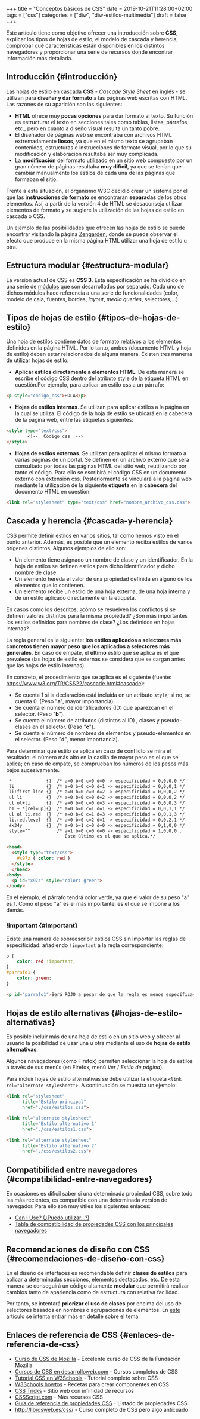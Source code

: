 +++
title = "Conceptos básicos de CSS"
date = 2019-10-21T11:28:00+02:00
tags = ["css"]
categories = ["diw", "diw-estilos-multimedia"]
draft = false
+++

Este artículo tiene como objetivo ofrecer una introducción sobre **CSS**, explicar los tipos de hojas de estilo, el modelo de cascada y herencia, comprobar qué características están disponibles en los distintos navegadores y proporcionar una serie de recursos donde encontrar información más detallada.

<!--more-->


## Introducción {#introducción}

Las hojas de estilo en cascada **CSS** - _Cascade Style Sheet_ en inglés - se utilizan para **diseñar y dar formato** a las páginas web escritas con HTML. Las razones de su aparición son las siguientes:

-   **HTML** ofrece muy **pocas opciones** para dar formato al texto. Su función es estructurar el texto en secciones tales como tablas, listas, párrafos, etc., pero en cuanto a diseño visual resulta un tanto pobre.
-   El diseñador de páginas web se encontraba con archivos HTML extremadamente **liosos**, ya que en el mismo texto se agrupaban contenidos, estructuras e instrucciones de formato visual, por lo que su modificación y elaboración resultaba ser muy complicada.
-   La **modificación** del formato utilizado en un sitio web compuesto por un gran número de páginas resultaba **muy difícil**, ya que se tenían que cambiar manualmente los estilos de cada una de las páginas que formaban el sitio.

Frente a esta situación, el organismo W3C decidió crear un sistema por el que las **instrucciones de formato** se encontraran **separadas** de los otros elementos. Así, a partir de la versión 4 de HTML se desaconseja utilizar elementos de formato y se sugiere la utilización de las hojas de estilo en cascada o CSS.

Un ejemplo de las posibilidades que ofrecen las hojas de estilo se puede encontrar visitando la página [Zengarden](http://www.csszengarden.com/), donde se puede observar el efecto que produce en la misma página HTML utilizar una hoja de estilo u otra.


## Estructura modular {#estructura-modular}

La versión actual de CSS es **CSS 3**. Esta especificación se ha dividido en una serie de [módulos](https://en.wikipedia.org/wiki/Cascading%5FStyle%5FSheets#CSS%5F3) que son desarrollados por separado. Cada uno de dichos módulos hace referencia a una serie de funcionalidades (color, modelo de caja, fuentes, bordes, _layout_, _media queries_, selectores,...).


## Tipos de hojas de estilo {#tipos-de-hojas-de-estilo}

Una hoja de estilos contiene datos de formato relativos a los elementos definidos en la página HTML. Por lo tanto, ambos (documento HTML y hoja de estilo) deben estar relacionados de alguna manera. Existen tres maneras de utilizar hojas de estilo:

-   **Aplicar estilos directamente a elementos HTML**. De esta manera se escribe el código CSS dentro del atributo style de la etiqueta HTML en cuestión.Por ejemplo, para aplicar un estilo css a un párrafo:

```html
<p style="código_css">HOLA</p>
```

-   **Hojas de estilos internas**. Se utilizan para aplicar estilos a la página en la cual se utiliza. El código de la hoja de estilo se ubicará en la cabecera de la página web, entre las etiquetas siguientes:

```html
<style type="text/css">
        <!--  Código_css  -->
</style>
```

-   **Hojas de estilos externas**. Se utilizan para aplicar el mismo formato a varias páginas de un portal. Se definen en un archivo externo que será consultado por todas las páginas HTML del sitio web, reutilizando por tanto el código. Para ello se escribirá el código CSS en un documento externo con extensión css. Posteriormente se vinculará a la página web mediante la utilización de la siguiente **etiqueta** en la **cabecera** del documento HTML en cuestión:

```html
<link rel="stylesheet" type="text/css" href="nombre_archivo_css.css">
```


## Cascada y herencia {#cascada-y-herencia}

CSS permite definir estilos en varios sitios, tal como hemos visto en el punto anterior. Además, es posible que un elemento reciba estilos de varios orígenes distintos. Algunos ejemplos de ello son:

-   Un elemento tiene asignado un nombre de clase y un identificador. En la hoja de estilos se definen estilos para dicho identificador y dicho nombre de clase.
-   Un elemento hereda el valor de una propiedad definida en alguno de los elementos que lo contienen.
-   Un elemento recibe un estilo de una hoja externa, de una hoja interna y de un estilo aplicado directamente en la etiqueta.

En casos como los descritos, ¿cómo se resuelven los conflictos si se definen valores distintos para la misma propiedad? ¿Son más importantes los estilos definidos para nombres de clase? ¿Los definidos en hojas internas?

La regla general es la siguiente: **los estilos aplicados a selectores más concretos tienen mayor peso que los aplicados a selectores más generales**. En caso de empate, el **último** estilo que se aplica es el que prevalece (las hojas de estilo externas se considera que se cargan antes que las hojas de estilo internas).

En concreto, el procedimiento que se aplica es el siguiente (fuente: <https://www.w3.org/TR/CSS22/cascade.html#cascade>):

-   Se cuenta 1 si la declaración está incluida en un atributo `style`; si no, se cuenta 0. (Peso "**a**", mayor importancia).
-   Se cuenta el número de identificadores (ID) que aparezcan en el selector. (Peso "**b**").
-   Se cuenta el número de atributos (distintos al ID) , clases y pseudo-clases en el selector. (Peso "**c**").
-   Se cuenta el número de nombres de elementos y pseudo-elementos en el selector. (Peso "**d**", menor importancia).

Para determinar qué estilo se aplica en caso de conflicto se mira el resultado: el número más alto en la casilla de mayor peso es el que se aplica; en caso de empate, se comprueban los números de los pesos más bajos sucesivamente.

```html
 *             {}  /* a=0 b=0 c=0 d=0 -> especificidad = 0,0,0,0 */
 li            {}  /* a=0 b=0 c=0 d=1 -> especificidad = 0,0,0,1 */
 li:first-line {}  /* a=0 b=0 c=0 d=2 -> especificidad = 0,0,0,2 */
 ul li         {}  /* a=0 b=0 c=0 d=2 -> especificidad = 0,0,0,2 */
 ul ol+li      {}  /* a=0 b=0 c=0 d=3 -> especificidad = 0,0,0,3 */
 h1 + *[rel=up]{}  /* a=0 b=0 c=1 d=1 -> especificidad = 0,0,1,1 */
 ul ol li.red  {}  /* a=0 b=0 c=1 d=3 -> especificidad = 0,0,1,3 */
 li.red.level  {}  /* a=0 b=0 c=2 d=1 -> especificidad = 0,0,2,1 */
 #x34y         {}  /* a=0 b=1 c=0 d=0 -> especificidad = 0,1,0,0 */
 style=""          /* a=1 b=0 c=0 d=0 -> especificidad = 1,0,0,0 .
                      Éste último es el que se aplica.*/

<head>
  <style type="text/css">
    #x97z { color: red }
  </style>
  </head>
<body>
  <p id="x97z" style="color: green">
</body>
```

En el ejemplo, el párrafo tendrá color verde, ya que el valor de su peso "a" es 1. Como el peso "a" es el más importante, es el que se impone a los demás.


### !important {#important}

Existe una manera de sobreescribir estilos CSS sin importar las reglas de especificidad: añadiendo `!important` a la regla correspondiente:

```css
p {
    color: red !important;
}
#parrafo1 {
    color: green;
}
```

```html
<p id="parrafo1">Será ROJO a pesar de que la regla es menos específica</p>
```


## Hojas de estilo alternativas {#hojas-de-estilo-alternativas}

Es posible incluir más de una hoja de estilo en un sitio web y ofrecer al usuario la posibilidad de usar una u otra mediante el uso de **hojas de estilo alternativas**.

Algunos navegadores (como Firefox) permiten seleccionar la hoja de estilos a través de sus menús (en Firefox, menú _Ver_ / _Estilo de página_).

Para incluir hojas de estilo alternativas se debe utilizar la etiqueta `<link rel="alternate stylesheet">`. A continuación se muestra un ejemplo:

```html
<link rel="stylesheet"
      title="Estilo principal"
      href="./css/estilos.css">

<link rel="alternate stylesheet"
      title="Estilo alternativo 1"
      href="./css/estilos1.css">

<link rel="alternate stylesheet"
      title="Estilo alternativo 2"
      href="./css/estilos2.css">
```


## Compatibilidad entre navegadores {#compatibilidad-entre-navegadores}

En ocasiones es difícil saber si una determinada propiedad CSS, sobre todo las más recientes, es compatible con una determinada versión de navegador. Para ello son muy útiles los siguientes enlaces:

-   [Can I Use? (¿Puedo utilizar...?)](http://caniuse.com/)
-   [Tabla de compatibilidad de propiedades CSS con los principales navegadores](http://www.w3schools.com/cssref/css3%5Fbrowsersupport.asp)


## Recomendaciones de diseño con CSS {#recomendaciones-de-diseño-con-css}

En el diseño de interfaces es recomendable definir **clases de estilos** para aplicar a determinadas secciones, elementos destacados, etc. De esta manera se conseguirá un código altamente **modular** que permitirá realizar cambios tanto de apariencia como de estructura con relativa facilidad.

Por tanto, se intentará **priorizar el uso de clases** por encima del uso de selectores basados en nombres o agrupaciones de elementos. En [este artículo](/post/estrategias_diseno_css/) se intenta entrar más en detalle sobre el tema.


## Enlaces de referencia de CSS {#enlaces-de-referencia-de-css}

-   [Curso de CSS de Mozilla](https://developer.mozilla.org/es/docs/Learn/CSS) - Excelente curso de CSS de la Fundación Mozilla
-   [Cursos de CSS en desarrolloweb.com](https://desarrolloweb.com/home/css) - Cursos completos de CSS
-   [Tutorial CSS en W3Schools](https://www.w3schools.com/css/default.asp) - Tutorial completo sobre CSS
-   [W3Schools howtos](http://w3schools.com/howto/) - Recetas para crear componentes en CSS
-   [CSS Tricks](https://css-tricks.com) - Sitio web con infinidad de recursos
-   [CSSScript.com](https://www.cssscript.com) - Más recursos CSS
-   [Guía de referencia de propiedades CSS](http://www.w3schools.com/cssref/) - Listado de propiedades CSS
-   <http://librosweb.es/css/> - Curso completo de CSS pero algo anticuado
